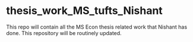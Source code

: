 # thesis_work_MS_tufts_Nishant
This repo will contain all the MS Econ thesis related work that Nishant has done. This repository will be routinely updated.

